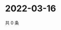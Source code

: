 # 2022-03-16

共 0 条

<!-- BEGIN WEIBO -->
<!-- 最后更新时间 Wed Mar 16 2022 07:12:58 GMT+0800 (China Standard Time) -->

<!-- END WEIBO -->
